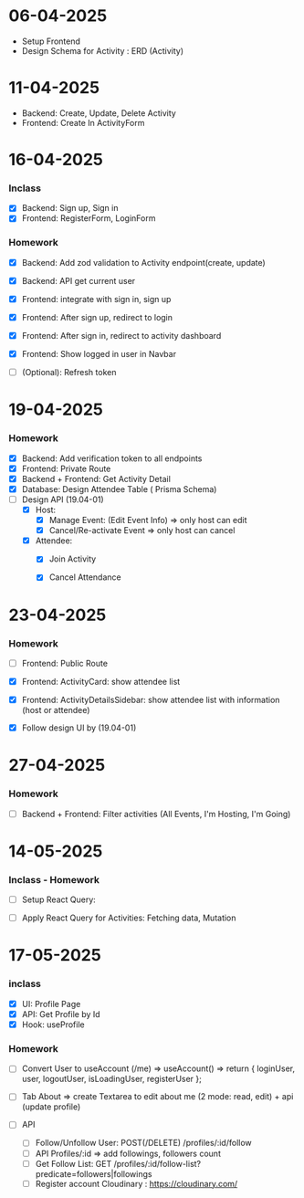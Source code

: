 # 06-04-2025
- Setup Frontend 
- Design Schema for Activity : ERD (Activity)


# 11-04-2025
- Backend: Create, Update, Delete Activity
- Frontend: Create In ActivityForm


# 16-04-2025
### Inclass
- [x] Backend: Sign up, Sign in
- [x] Frontend: RegisterForm, LoginForm
### Homework
- [x] Backend: Add zod validation to Activity endpoint(create, update)
- [x] Backend: API get current user 
- [x] Frontend: integrate with sign in, sign up
- [x] Frontend: After sign up, redirect to login
- [x] Frontend: After sign in, redirect to activity dashboard
- [x] Frontend: Show logged in user in Navbar
- [ ] (Optional): Refresh token
  

# 19-04-2025

### Homework
- [x] Backend: Add verification token to all endpoints
- [x] Frontend: Private Route 
- [x] Backend + Frontend: Get Activity Detail
- [x] Database: Design Attendee Table  ( Prisma Schema)
- [ ] Design API (19.04-01)
  - [x] Host: 
    - [x] Manage Event: (Edit Event Info) => only host can edit
    - [x] Cancel/Re-activate Event => only host can cancel
  - [x] Attendee:
    - [x] Join Activity
    - [x] Cancel Attendance


# 23-04-2025
### Homework
- [ ] Frontend: Public Route
- [x] Frontend: ActivityCard: show attendee list
- [x] Frontend: ActivityDetailsSidebar: show attendee list with information (host or attendee)
- [x] Follow design UI by (19.04-01)


# 27-04-2025
### Homework
- [ ] Backend + Frontend: Filter activities (All Events, I'm Hosting, I'm Going)



# 14-05-2025
### Inclass - Homework
- [ ] Setup React Query:
- [ ] Apply React Query for Activities: Fetching data, Mutation


# 17-05-2025
### inclass
- [x] UI: Profile Page
- [x] API: Get Profile by Id
- [x] Hook: useProfile

### Homework
- [ ] Convert User to useAccount (/me) => useAccount() => return { loginUser, user, logoutUser, isLoadingUser, registerUser };
- [ ]  Tab About => create Textarea to edit about me (2 mode: read, edit) + api (update profile)
  
- [ ] API
  - [ ] Follow/Unfollow User: POST(/DELETE) /profiles/:id/follow
  - [ ] API Profiles/:id => add followings, followers count
  - [ ] Get Follow List: GET /profiles/:id/follow-list?predicate=followers|followings
  - [ ] Register account Cloudinary : https://cloudinary.com/
